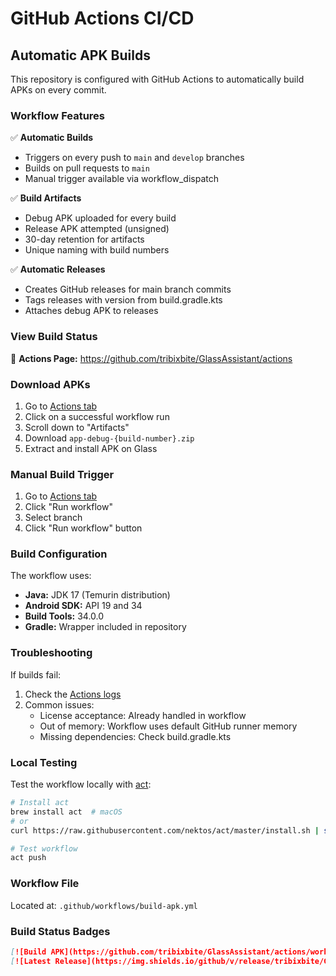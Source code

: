# GitHub Actions CI/CD

## Automatic APK Builds

This repository is configured with GitHub Actions to automatically build APKs on every commit.

### Workflow Features

✅ **Automatic Builds**
- Triggers on every push to `main` and `develop` branches
- Builds on pull requests to `main`
- Manual trigger available via workflow_dispatch

✅ **Build Artifacts**
- Debug APK uploaded for every build
- Release APK attempted (unsigned)
- 30-day retention for artifacts
- Unique naming with build numbers

✅ **Automatic Releases**
- Creates GitHub releases for main branch commits
- Tags releases with version from build.gradle.kts
- Attaches debug APK to releases

### View Build Status

🔗 **Actions Page:** https://github.com/tribixbite/GlassAssistant/actions

### Download APKs

1. Go to [Actions tab](https://github.com/tribixbite/GlassAssistant/actions)
2. Click on a successful workflow run
3. Scroll down to "Artifacts"
4. Download `app-debug-{build-number}.zip`
5. Extract and install APK on Glass

### Manual Build Trigger

1. Go to [Actions tab](https://github.com/tribixbite/GlassAssistant/actions/workflows/build-apk.yml)
2. Click "Run workflow"
3. Select branch
4. Click "Run workflow" button

### Build Configuration

The workflow uses:
- **Java:** JDK 17 (Temurin distribution)
- **Android SDK:** API 19 and 34
- **Build Tools:** 34.0.0
- **Gradle:** Wrapper included in repository

### Troubleshooting

If builds fail:
1. Check the [Actions logs](https://github.com/tribixbite/GlassAssistant/actions)
2. Common issues:
   - License acceptance: Already handled in workflow
   - Out of memory: Workflow uses default GitHub runner memory
   - Missing dependencies: Check build.gradle.kts

### Local Testing

Test the workflow locally with [act](https://github.com/nektos/act):

```bash
# Install act
brew install act  # macOS
# or
curl https://raw.githubusercontent.com/nektos/act/master/install.sh | sudo bash  # Linux

# Test workflow
act push
```

### Workflow File

Located at: `.github/workflows/build-apk.yml`

### Build Status Badges

```markdown
[![Build APK](https://github.com/tribixbite/GlassAssistant/actions/workflows/build-apk.yml/badge.svg)](https://github.com/tribixbite/GlassAssistant/actions/workflows/build-apk.yml)
[![Latest Release](https://img.shields.io/github/v/release/tribixbite/GlassAssistant)](https://github.com/tribixbite/GlassAssistant/releases)
```